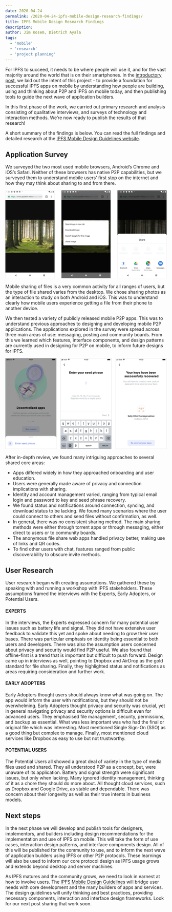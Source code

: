 ```yaml
---
date: 2020-04-24
permalink: /2020-04-24-ipfs-mobile-design-research-findings/
title: IPFS Mobile Design Research Findings
description:
author: Jim Kosem, Dietrich Ayala
tags:
  - 'mobile'
  - 'research'
  - 'project planning'
---
```


For IPFS to succeed, it needs to be where people will use it, and for the vast majority around the world that is on their smartphones. In the [introductory post](https://blog.ipfs.io/2020-04-10-ipfs-mobile-design-research/), we laid out the intent of this project - to provide a foundation for successful IPFS apps on mobile by understanding how people are building, using and thinking about P2P and IPFS on mobile today, and then publishing tools to guide the next wave of application builders.

In this first phase of the work, we carried out primary research and analysis consisting of qualitative interviews, and surveys of technology and interaction methods. We’re now ready to publish the results of that research!

A short summary of the findings is below. You can read the full findings and detailed research at the [IPFS Mobile Design Guidelines website](https://protocol-labs.gitbook.io/ipfs-mobile-design-guide/).

## Application Survey

We surveyed the two most used mobile browsers, Android’s Chrome and iOS’s Safari. Neither of these browsers has native P2P capabilities, but we surveyed them to understand mobile users’ first stop on the internet and how they may think about sharing to and from there.

![Google Android sharing photo interaction](../assets/android-chrome-share.png)

Mobile sharing of files is a very common activity for all ranges of users, but the type of file shared varies from the desktop. We chose sharing photos as an interaction to study on both Android and iOS. This was to understand clearly how mobile users experience getting a file from their phone to another device.

We then tested a variety of publicly released mobile P2P apps. This was to understand previous approaches to designing and developing mobile P2P applications. The applications explored in the survey were spread across three main areas of use: messaging, posting and community boards. From this we learned which features, interface components, and design patterns are currently used in designing for P2P on mobile, to inform future designs for IPFS.

![Status.im's key recovery process](../assets/status-recover.png)

After in-depth review, we found many intriguing approaches to several shared core areas:

- Apps differed widely in how they approached onboarding and user education.
- Users were generally made aware of privacy and connection implications with sharing.
- Identity and account management varied, ranging from typical email login and password to key and seed phrase recovery.
- We found status and notifications around connection, syncing, and download status to be lacking. We found many scenarios where the user could connect to others and send files without confirmation, as well.
- In general, there was no consistent sharing method. The main sharing methods were either through torrent apps or through messaging, either direct to users or to community boards.
- The anonymous file share web apps handled privacy better, making use of links and QR codes.
- To find other users with chat, features ranged from public discoverability to obscure invite methods.

## User Research

User research began with creating assumptions. We gathered these by speaking with and running a workshop with IPFS stakeholders. These assumptions framed the interviews with the Experts, Early Adopters, or Potential Users.

#### EXPERTS

In the interviews, the Experts expressed concern for many potential user issues such as battery life and signal. They did not have extensive user feedback to validate this yet and spoke about needing to grow their user bases. There was particular emphasis on identity being essential to both users and developers. There was also the assumption users concerned about privacy and security would find P2P useful. We also found that offline-first is a trend that is important but difficult to push forward. Design came up in interviews as well, pointing to Dropbox and AirDrop as the gold standard for file sharing. Finally, they highlighted status and notifications as areas requiring consideration and further work.

#### EARLY ADOPTERS

Early Adopters thought users should always know what was going on. The app would inform the user with notifications, but they should not be overwhelming. Early Adopters thought privacy and security was crucial, yet in general navigating privacy and security options is difficult even for advanced users. They emphasised file management, security, permissions, and backup as essential. What was less important was who had the final or original file which was interesting. Most mentioned Single Sign-On (SSO) as a good thing but complex to manage. Finally, most mentioned cloud services like Dropbox as easy to use but not trustworthy.

#### POTENTIAL USERS

The Potential Users all showed a great deal of variety in the type of media files used and shared. They all understood P2P as a concept, but, were unaware of its application. Battery and signal strength were significant issues, but only when lacking. Many ignored identity management, thinking of it as a chore they should do more about. All thought cloud services, such as Dropbox and Google Drive, as stable and dependable. There was concern about their longevity as well as their true intents in business models.

## Next steps

In the next phase we will develop and publish tools for designers, implementors, and builders including design recommendations for the implementation and use of IPFS on mobile. This will take the form of use cases, interaction design patterns, and interface components design. All of this will be published for the community to use, and to inform the next wave of application builders using IPFS or other P2P protocols. These learnings will also be used to inform our core protocol design as IPFS usage grows and extends beyond desktop and server machines.

As IPFS matures and the community grows, we need to look in earnest at how to involve users. The [IPFS Mobile Design Guidelines](https://protocol-labs.gitbook.io/ipfs-mobile-design-guide/) will bridge user needs with core development and the many builders of apps and services. The design guidelines will unify thinking and best practices, providing necessary components, interaction and interface design frameworks. Look for our next post sharing that work soon.

